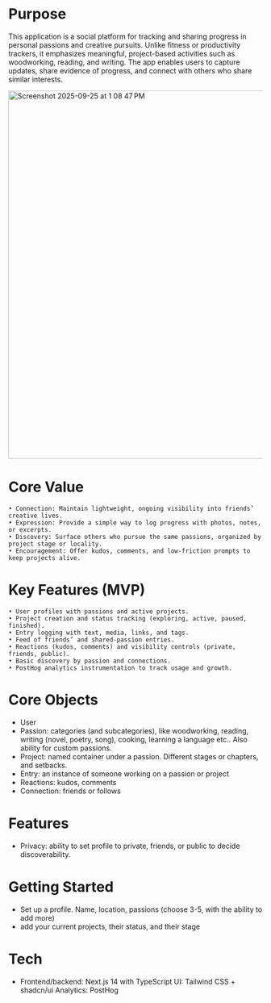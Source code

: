 # Purpose
This application is a social platform for tracking and sharing progress in personal passions and creative pursuits. Unlike fitness or productivity trackers, it emphasizes meaningful, project-based activities such as woodworking, reading, and writing. The app enables users to capture updates, share evidence of progress, and connect with others who share similar interests.

<img width="839" height="730" alt="Screenshot 2025-09-25 at 1 08 47 PM" src="https://github.com/user-attachments/assets/351c4fdf-5a40-47bd-ad66-b85ec5a3c036" />


# Core Value
	• Connection: Maintain lightweight, ongoing visibility into friends’ creative lives.
	• Expression: Provide a simple way to log progress with photos, notes, or excerpts.
	• Discovery: Surface others who pursue the same passions, organized by project stage or locality.
	• Encouragement: Offer kudos, comments, and low-friction prompts to keep projects alive.

# Key Features (MVP)
	• User profiles with passions and active projects.
	• Project creation and status tracking (exploring, active, paused, finished).
	• Entry logging with text, media, links, and tags.
	• Feed of friends’ and shared-passion entries.
	• Reactions (kudos, comments) and visibility controls (private, friends, public).
	• Basic discovery by passion and connections.
	• PostHog analytics instrumentation to track usage and growth.


# Core Objects
- User
- Passion: categories (and subcategories), like woodworking, reading, writing (novel, poetry, song), cooking, learning a language etc.. Also ability for custom passions. 
- Project: named container under a passion. Different stages or chapters, and setbacks. 
- Entry: an instance of someone working on a passion or project
- Reactions: kudos, comments
- Connection: friends or follows

# Features
- Privacy: ability to set profile to private, friends, or public to decide discoverability. 

# Getting Started
- Set up a profile. Name, location, passions (choose 3-5, with the ability to add more)
- add your current projects, their status, and their stage

# Tech
- Frontend/backend: Next.js 14 with TypeScript
UI: Tailwind CSS + shadcn/ui
Analytics: PostHog
